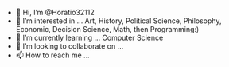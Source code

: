 - 👋 Hi, I’m @Horatio32112
- 👀 I’m interested in ...
Art, History, Political Science, Philosophy, Economic, Decision Science, Math, then Programming:)
- 🌱 I’m currently learning ...
Computer Science
- 💞️ I’m looking to collaborate on ...
- 📫 How to reach me ...

<!---
Horatio32112/Horatio32112 is a ✨ special ✨ repository because its `README.md` (this file) appears on your GitHub profile.
You can click the Preview link to take a look at your changes.
--->
